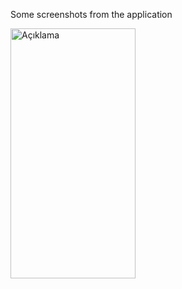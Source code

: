 Some screenshots from the application

<img src="https://github.com/MuhammetEmirErkut/Clothing-Store-App/assets/147542769/c9ef34ae-9de5-432e-942a-14503b971946" alt="Açıklama" height="400" width="200">
